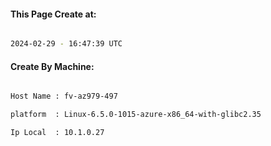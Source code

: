 
   
#### This Page Create at:

```bash

2024-02-29 - 16:47:39 UTC

```

#### Create By Machine:

```bash

Host Name : fv-az979-497

platform  : Linux-6.5.0-1015-azure-x86_64-with-glibc2.35

Ip Local  : 10.1.0.27

```

